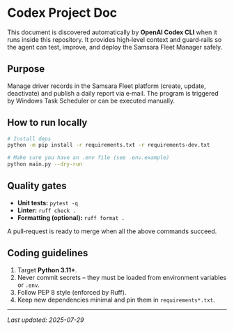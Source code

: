 # Codex Project Doc

This document is discovered automatically by **OpenAI Codex CLI** when it runs inside this repository.
It provides high‑level context and guard‑rails so the agent can test, improve, and deploy the Samsara
Fleet Manager safely.

## Purpose
Manage driver records in the Samsara Fleet platform (create, update, deactivate) and publish a daily
report via e‑mail. The program is triggered by Windows Task Scheduler or can be executed manually.

## How to run locally

```bash
# Install deps
python -m pip install -r requirements.txt -r requirements-dev.txt

# Make sure you have an .env file (see .env.example)
python main.py --dry-run
```

## Quality gates

* **Unit tests:** `pytest -q`
* **Linter:** `ruff check .`
* **Formatting (optional):** `ruff format .`

A pull‑request is ready to merge when all the above commands succeed.

## Coding guidelines

1. Target **Python 3.11+**.
2. Never commit secrets – they must be loaded from environment variables or `.env`.
3. Follow PEP 8 style (enforced by Ruff).
4. Keep new dependencies minimal and pin them in `requirements*.txt`.

---
_Last updated: 2025-07-29_
